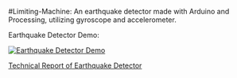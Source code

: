 #Limiting-Machine: An earthquake detector made with Arduino and Processing, utilizing gyroscope and accelerometer.


Earthquake Detector Demo:


[![Earthquake Detector Demo](http://img.youtube.com/vi/r_JWGgkC840/0.jpg)](http://www.youtube.com/watch?v=r_JWGgkC840 "Earthquake Detector Demo")


[Technical Report of Earthquake Detector](https://docs.google.com/viewer?url=https://github.com/lazypanda10117/Limiting-Machine---Earthquake-Detector/raw/master/Report/Earthquake%20Detector%20Report.pdf)

